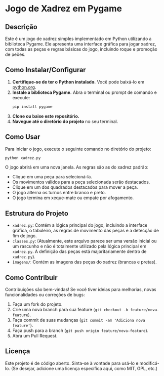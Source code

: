 # Jogo de Xadrez em Pygame

## Descrição

Este é um jogo de xadrez simples implementado em Python utilizando a biblioteca Pygame. Ele apresenta uma interface gráfica para jogar xadrez, com todas as peças e regras básicas do jogo, incluindo roque e promoção de peões.

## Como Instalar/Configurar

1.  **Certifique-se de ter o Python instalado.** Você pode baixá-lo em [python.org](https://www.python.org/).
2.  **Instale a biblioteca Pygame.** Abra o terminal ou prompt de comando e execute:
    ```bash
    pip install pygame
    ```
3.  **Clone ou baixe este repositório.**
4.  **Navegue até o diretório do projeto** no seu terminal.

## Como Usar

Para iniciar o jogo, execute o seguinte comando no diretório do projeto:

```bash
python xadrez.py
```

O jogo abrirá em uma nova janela. As regras são as do xadrez padrão:
- Clique em uma peça para selecioná-la.
- Os movimentos válidos para a peça selecionada serão destacados.
- Clique em um dos quadrados destacados para mover a peça.
- O jogo alterna os turnos entre branco e preto.
- O jogo termina em xeque-mate ou empate por afogamento.

## Estrutura do Projeto

-   `xadrez.py`: Contém a lógica principal do jogo, incluindo a interface gráfica, o tabuleiro, as regras de movimento das peças e a detecção de fim de jogo.
-   `classes.py`: (Atualmente, este arquivo parece ser uma versão inicial ou um rascunho e não é totalmente utilizado pela lógica principal em `xadrez.py`. A definição das peças está majoritariamente dentro de `xadrez.py`).
-   `imagens/`: Contém as imagens das peças do xadrez (brancas e pretas).

## Como Contribuir

Contribuições são bem-vindas! Se você tiver ideias para melhorias, novas funcionalidades ou correções de bugs:

1.  Faça um fork do projeto.
2.  Crie uma nova branch para sua feature (`git checkout -b feature/nova-feature`).
3.  Faça commit de suas mudanças (`git commit -am 'Adiciona nova feature'`).
4.  Faça push para a branch (`git push origin feature/nova-feature`).
5.  Abra um Pull Request.

## Licença

Este projeto é de código aberto. Sinta-se à vontade para usá-lo e modificá-lo. (Se desejar, adicione uma licença específica aqui, como MIT, GPL, etc.)
